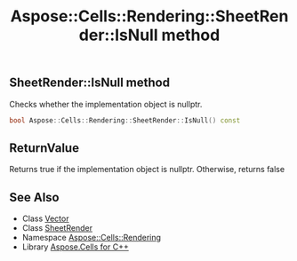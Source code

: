 ﻿---
title: Aspose::Cells::Rendering::SheetRender::IsNull method
linktitle: IsNull
second_title: Aspose.Cells for C++ API Reference
description: 'Aspose::Cells::Rendering::SheetRender::IsNull method. Checks whether the implementation object is nullptr in C++.'
type: docs
weight: 500
url: /cpp/aspose.cells.rendering/sheetrender/isnull/
---
## SheetRender::IsNull method


Checks whether the implementation object is nullptr.

```cpp
bool Aspose::Cells::Rendering::SheetRender::IsNull() const
```


## ReturnValue

Returns true if the implementation object is nullptr. Otherwise, returns false

## See Also

* Class [Vector](../../../aspose.cells/vector/)
* Class [SheetRender](../)
* Namespace [Aspose::Cells::Rendering](../../)
* Library [Aspose.Cells for C++](../../../)
